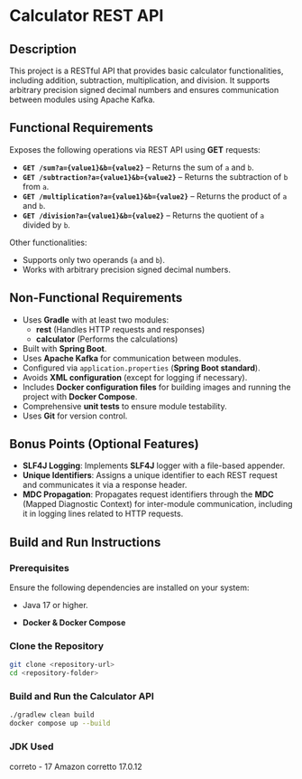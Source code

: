 # **Calculator REST API**  

## **Description**  
This project is a RESTful API that provides basic calculator functionalities, including addition, subtraction, multiplication, and division. It supports arbitrary precision signed decimal numbers and ensures communication between modules using Apache Kafka.  

## **Functional Requirements**  
Exposes the following operations via REST API using **GET** requests:  

- **`GET /sum?a={value1}&b={value2}`** – Returns the sum of `a` and `b`.  
- **`GET /subtraction?a={value1}&b={value2}`** – Returns the subtraction of `b` from `a`.  
- **`GET /multiplication?a={value1}&b={value2}`** – Returns the product of `a` and `b`.  
- **`GET /division?a={value1}&b={value2}`** – Returns the quotient of `a` divided by `b`.  

Other functionalities:  

- Supports only two operands (`a` and `b`).  
- Works with arbitrary precision signed decimal numbers.  

## **Non-Functional Requirements**  
- Uses **Gradle** with at least two modules:  
  - **rest** (Handles HTTP requests and responses)  
  - **calculator** (Performs the calculations)  
- Built with **Spring Boot**.  
- Uses **Apache Kafka** for communication between modules.  
- Configured via `application.properties` (**Spring Boot standard**).  
- Avoids **XML configuration** (except for logging if necessary).  
- Includes **Docker configuration files** for building images and running the project with **Docker Compose**.  
- Comprehensive **unit tests** to ensure module testability.  
- Uses **Git** for version control.  

## **Bonus Points (Optional Features)**  
- **SLF4J Logging**: Implements **SLF4J** logger with a file-based appender.  
- **Unique Identifiers**: Assigns a unique identifier to each REST request and communicates it via a response header.  
- **MDC Propagation**: Propagates request identifiers through the **MDC** (Mapped Diagnostic Context) for inter-module communication, including it in logging lines related to HTTP requests.  

## **Build and Run Instructions**  

### **Prerequisites**  
Ensure the following dependencies are installed on your system:
-  Java 17 or higher.

- **Docker & Docker Compose**  

### **Clone the Repository**  
```sh
git clone <repository-url>
cd <repository-folder>
```

### **Build and Run the Calculator API**
```sh
./gradlew clean build
docker compose up --build
```

### **JDK Used**
correto - 17 Amazon corretto 17.0.12
